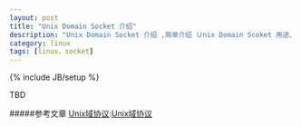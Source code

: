 ```yaml
---
layout: post
title: "Unix Domain Socket 介绍"
description: "Unix Domain Socket 介绍 ,简单介绍 Ｕnix Domain Scoket 用途、原理及简单用法"
category: linux
tags: [linux，socket]
---
```

{% include JB/setup %}

TBD

#####参考文章
[Unix域协议]:[Unix域协议]

[Unix_domain_socket_zh]:http://zh.wikipedia.org/wiki/Unix_domain_socket
[Unix_domain_socket_en]:http://en.wikipedia.org/wiki/Unix_domain_socket
[Unix域协议]:http://www.cnblogs.com/yjf512/archive/2012/06/08/2541401.html